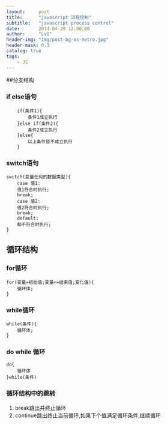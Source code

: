 ```yaml
---
layout:     post
title:      "javascript 流程控制"
subtitle:   "javascript process control"
date:       2014-04-29 12:00:00
author:     "LvI"
header-img: "img/post-bg-os-metro.jpg"
header-mask: 0.3
catalog: true
tags:
    - JS
---
```


##分支结构

### if else语句

```
	if(条件1){
		条件1成立执行
	}else if(条件2){
		条件2成立执行
	}else{
		以上条件皆不成立执行
	}
```

### switch语句

```
switch(变量任何的数据类型){
	case 值1:
	值1符合时执行;
	break;
	case 值2:
	值2符合时执行;
	break;
	default:
	都不符合时执行;
}
```

## 循环结构

### for循环

```
for(变量=初始值;变量<=结束值;变化值){
	循环体;
}
```

### while循环

```
while(条件){
	循环体;
}
```

### do while 循环

```
do{
	循环体
}while(条件)
```

### 循环结构中的跳转

1. break跳出并终止循环
2. continue跳出终止当前循环,如果下个值满足循环条件,继续循环
